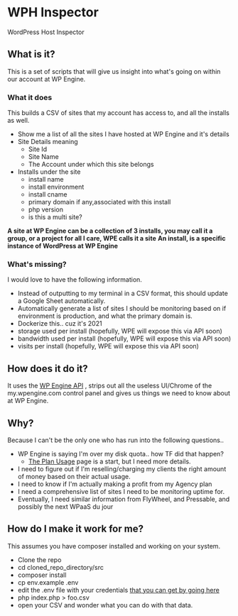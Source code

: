 # WPH Inspector
WordPress Host Inspector 

## What is it? 

This is a set of scripts that will give us insight into what's going on within our account at WP Engine. 


### What it does
This builds a CSV of sites that my account has access to, and all the installs as well. 

- Show me a list of all the sites I have hosted at WP Engine and it's details
- Site Details meaning 
    - Site Id 
    - Site Name
    - The Account under which this site belongs 
- Installs under the site
    - install name
    - install environment
    - install cname
    - primary domain if any,associated with this install
    - php version 
    - is this a multi site?

**A site at WP Engine can be a collection of 3 installs, you may call it a group, or a project for all I care, WPE calls it a site**
**An install, is a specific instance of WordPress at WP Engine**

### What's missing? 

I would love to have the following information. 


- Instead of outputting to my terminal in a CSV format, this should update a Google Sheet automatically. 
- Automatically generate a list of sites I should be monitoring based on if environment is production, and what the primary domain is.
- Dockerize this.. cuz it's 2021 
- storage used per install (hopefully, WPE will expose this via API soon)
- bandwidth used per install (hopefully, WPE will expose this via API soon)
- visits per install (hopefully, WPE will expose this via API soon)

## How does it do it? 

It uses the [WP Engine API](https://wpengineapi.com/reference) , strips out all the useless UI/Chrome of the my.wpengine.com control panel and gives us things we need
to know about at WP Engine. 

## Why? 

Because I can't be the only one who has run into the following questions..

- WP Engine is saying I'm over my disk quota.. how TF did that happen?
    - [The Plan Usage](https://my.wpengine.com/plan_usage#/Details) page is a start, but I need more details.
- I need to figure out if I'm reselling/charging my clients the right amount of money based on their actual usage.
- I need to know if I'm actually making a profit from my Agency plan
- I need a comprehensive list of sites I need to be monitoring uptime for.
- Eventually, I need similar information from FlyWheel, and Pressable, and possibly the next WPaaS du jour

## How do I make it work for me?

This assumes you have composer installed and working on your system.

- Clone the repo
- cd cloned_repo_directory/src
- composer install
- cp env.example .env 
- edit the .env file with your credentials [that you can get by going here](https://my.wpengine.com/api_access)
- php index.php > foo.csv 
- open your CSV and wonder what you can do with that data.

